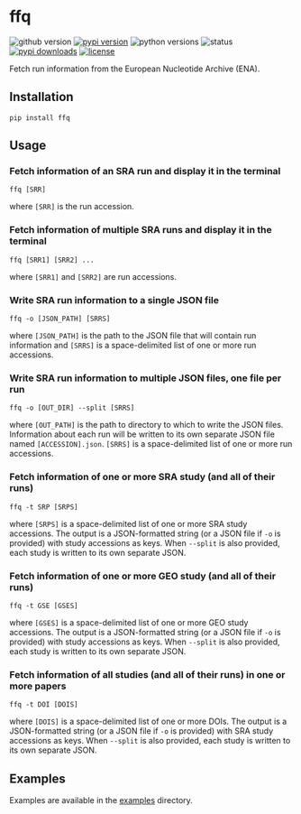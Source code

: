 # ffq
![github version](https://img.shields.io/badge/Version-0.0.2-informational)
[![pypi version](https://img.shields.io/pypi/v/ffq)](https://pypi.org/project/ffq/0.0.2/)
![python versions](https://img.shields.io/pypi/pyversions/ffq)
![status](https://github.com/pachterlab/ffq/workflows/CI/badge.svg)
[![pypi downloads](https://img.shields.io/pypi/dm/ffq)](https://pypi.org/project/ffq/)
[![license](https://img.shields.io/pypi/l/ffq)](LICENSE)

Fetch run information from the European Nucleotide Archive (ENA).

## Installation

```
pip install ffq
```

## Usage

### Fetch information of an SRA run and display it in the terminal
```
ffq [SRR]
```
where `[SRR]` is the run accession.

### Fetch information of multiple SRA runs and display it in the terminal
```
ffq [SRR1] [SRR2] ...
```
where `[SRR1]` and `[SRR2]` are run accessions.

### Write SRA run information to a single JSON file
```
ffq -o [JSON_PATH] [SRRS]
```
where `[JSON_PATH]` is the path to the JSON file that will contain run
information and `[SRRS]` is a space-delimited list of one or more
run accessions.

### Write SRA run information to multiple JSON files, one file per run
```
ffq -o [OUT_DIR] --split [SRRS]
```
where `[OUT_PATH]` is the path to directory to which to write the JSON files.
Information about each run will be written to its own separate JSON file named
`[ACCESSION].json`. `[SRRS]` is a space-delimited list of one or more
run accessions.

### Fetch information of one or more SRA study (and all of their runs)
```
ffq -t SRP [SRPS]
```
where `[SRPS]` is a space-delimited list of one or more SRA study accessions. The output is a JSON-formatted string (or a JSON file if `-o` is provided) with study accessions as keys. When `--split` is also provided, each study is written to its own separate JSON.

### Fetch information of one or more GEO study (and all of their runs)
```
ffq -t GSE [GSES]
```
where `[GSES]` is a space-delimited list of one or more GEO study accessions. The output is a JSON-formatted string (or a JSON file if `-o` is provided) with study accessions as keys. When `--split` is also provided, each study is written to its own separate JSON.

### Fetch information of all studies (and all of their runs) in one or more papers
```
ffq -t DOI [DOIS]
```
where `[DOIS]` is a space-delimited list of one or more DOIs. The output is a JSON-formatted string (or a JSON file if `-o` is provided) with SRA study accessions as keys. When `--split` is also provided, each study is written to its own separate JSON.

## Examples
Examples are available in the [examples](examples) directory.
